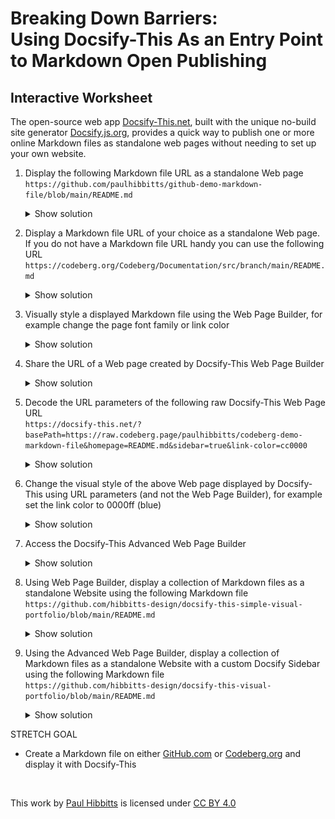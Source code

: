 <h1><b>Breaking Down Barriers:</b><br>Using Docsify-This As an Entry Point to Markdown Open Publishing</h1>

<h2>Interactive Worksheet</h2>

The open-source web app [Docsify-This.net](https://Docsify-This.net), built with the unique no-build site generator [Docsify.js.org](https://docsify.js.org), provides a quick way to publish one or more online Markdown files as standalone web pages without needing to set up your own website.

1. Display the following Markdown file URL as a standalone Web page  
   `https://github.com/paulhibbitts/github-demo-markdown-file/blob/main/README.md`

   <details>
     <summary>Show solution</summary>

     <a class="navpill" href="https://docsify-this.net/?url-field=https://github.com/paulhibbitts/github-demo-markdown-file/blob/main/README.md" title="Load Docsify-This with the Markdown file URL github.com/paulhibbitts/github-demo-markdown-file/blob/main/README.md" target="_blank"><i class="fas fa-check-square fa-fw"></i>Open Docsify-This with Solution</a>

   </details>

2. Display a Markdown file URL of your choice as a standalone Web page. If you do not have a Markdown file URL handy you can use the following URL  
   `https://codeberg.org/Codeberg/Documentation/src/branch/main/README.md`

    <details>
      <summary>Show solution</summary>

      <a class="navpill" href="https://docsify-this.net/?url-field=https://codeberg.org/Codeberg/Documentation/src/branch/main/README.md" title="Load Docsify-This with the Markdown file URL codeberg.org/Codeberg/Documentation/src/branch/main/README.md" target="_blank"><i class="fas fa-check-square fa-fw"></i>Open Docsify-This with Solution</a>  

    </details>

3. Visually style a displayed Markdown file using the Web Page Builder, for example change the page font family or link color  

    <details>
      <summary>Show solution</summary>

      1. Tap on **Show More Page Appearance Options** link  
      ![Docsify-This Web Page Builder](images/show-more-page-appearance-options.png ':class=image-25-border')

      2. Change font family or link color options  
      ![Font family and link color options](images/font-family-link-color.png ':class=image-25-border')

      <a class="navpill" href="https://docsify-this.net/?url-field=https://github.com/paulhibbitts/github-demo-markdown-file/blob/main/README.md&font-family=Merriweather,Georgia,serif&link-color=cc0000" title="Load Docsify-This with the Markdown file URL github.com/paulhibbitts/github-demo-markdown-file/blob/main/README.md, page font family Merriweather and link color cc0000" target="_blank"><i class="fas fa-check-square fa-fw"></i>Open Docsify-This with Solution</a> 

    </details>

4. Share the URL of a Web page created by Docsify-This Web Page Builder  

    <details>
      <summary>Show solution</summary>

      https://docsify-this.net/?basePath=https://github.com/paulhibbitts/github-demo-markdown-file/blob/main/README.md&font-family=Merriweather,Georgia,serif&link-color=cc0000
      
    </details>
    </div>

5. Decode the URL parameters of the following raw Docsify-This Web Page URL  
   `https://docsify-this.net/?basePath=https://raw.codeberg.page/paulhibbitts/codeberg-demo-markdown-file&homepage=README.md&sidebar=true&link-color=cc0000`

    <div>
    <details>
      <summary>Show solution</summary>

      URL Parameters:  
      **basePath** = README.md (set the path containing the Markdown file to display)  
      **homepage** = README.md (set the name of the Markdown file to display)  
      **sidebar** = true (show the Sidebar)  
      **link-color** = cc0000 (set the link color to red)  

    </details>

6. Change the visual style of the above Web page displayed by Docsify-This using URL parameters (and not the Web Page Builder), for example set the link color to 0000ff (blue)  

    <details>
      <summary>Show solution</summary>
      
      https://docsify-this.net/?basePath=https://raw.codeberg.page/paulhibbitts/codeberg-demo-markdown-file&homepage=README.md&sidebar=true&link-color=0000ff
      
    </details>

7. Access the Docsify-This Advanced Web Page Builder  

    <div>
    <details>
      <summary>Show solution</summary>

      <a class="navpill" href="https://docsify-this.net/?advanced=true" title="Load Docsify-This Advanced Web Page Builder" target="_blank"><i class="fas fa-check-square fa-fw"></i>Open Docsify-This with Solution</a>

    </details>
    </div>

8. Using Web Page Builder, display a collection of Markdown files as a standalone Website using the following Markdown file  
   `https://github.com/hibbitts-design/docsify-this-simple-visual-portfolio/blob/main/README.md`

    <details>
      <summary>Show solution</summary>

      <a class="navpill" href="https://docsify-this.net/?url-field=https://github.com/hibbitts-design/docsify-this-simple-visual-portfolio/blob/main/README.md" title="Load Docsify-This with the Markdown file github.com/hibbitts-design/docsify-this-simple-visual-portfolio/blob/main/README.md" target="_blank"><i class="fas fa-check-square fa-fw"></i>Open Docsify-This with Solution</a>
      
    </details>

9. Using the Advanced Web Page Builder, display a collection of Markdown files as a standalone Website with a custom Docsify Sidebar using the following Markdown file  
   `https://github.com/hibbitts-design/docsify-this-visual-portfolio/blob/main/README.md`

    <details>
      <summary>Show solution</summary>

      <a class="navpill" href="https://docsify-this.net/?url-field=https://github.com/hibbitts-design/docsify-this-visual-portfolio/blob/main/README.md&sidebar=true&loadSidebar=_sidebar.md" title="Load Docsify-This Advanced Web Page Builder with the Markdown file URL github.com/hibbitts-design/docsify-this-visual-portfolio/blob/main/README.md and display a Sidebar that uses a custom Sidebar file" target="_blank"><i class="fas fa-check-square fa-fw"></i>Open Docsify-This with Solution</a>

STRETCH GOAL

- Create a Markdown file on either [GitHub.com](GitHub.com) or [Codeberg.org](Codeberg.org) and display it with Docsify-This

<br><p xmlns:cc="http://creativecommons.org/ns#" >This work by <a rel="cc:attributionURL dct:creator" property="cc:attributionName" href="https://hibbittsdesign.org">Paul Hibbitts</a> is licensed under <a href="https://creativecommons.org/licenses/by/4.0/?ref=chooser-v1" target="_blank" rel="license noopener noreferrer" style="display:inline-block;">CC BY 4.0<img style="height:22px!important;margin-left:3px;vertical-align:text-bottom;" src="https://mirrors.creativecommons.org/presskit/icons/cc.svg?ref=chooser-v1" alt=""><img style="height:22px!important;margin-left:3px;vertical-align:text-bottom;" src="https://mirrors.creativecommons.org/presskit/icons/by.svg?ref=chooser-v1" alt=""></a></p>